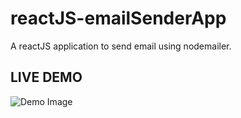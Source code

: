 # reactJS-emailSenderApp
A reactJS application to send email using nodemailer.

## LIVE DEMO
![Demo Image](https://raw.githubusercontent.com/AhmedSomaa/reactJS-emailSenderApp/master/images/demo.gif)

